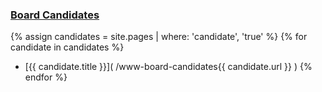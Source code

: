 ### [Board Candidates](/www-board-candidates/)

{% assign candidates = site.pages | where: 'candidate', 'true' %}
{% for candidate in candidates %}
* [{{ candidate.title }}]( /www-board-candidates{{ candidate.url }} )
{% endfor %}

